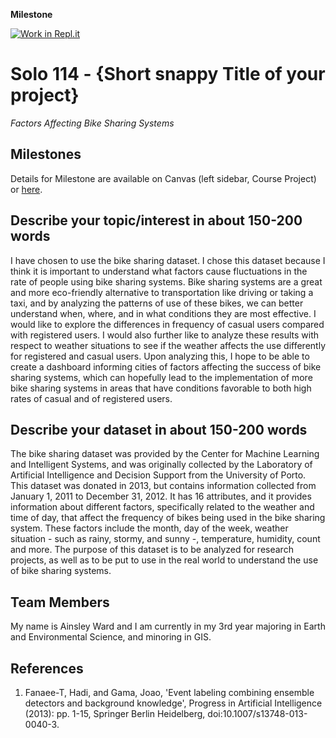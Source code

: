 **Milestone**

[![Work in Repl.it](https://classroom.github.com/assets/work-in-replit-14baed9a392b3a25080506f3b7b6d57f295ec2978f6f33ec97e36a161684cbe9.svg)](https://classroom.github.com/online_ide?assignment_repo_id=358409&assignment_repo_type=GroupAssignmentRepo)
# Solo 114 - {Short snappy Title of your project}

*Factors Affecting Bike Sharing Systems*

## Milestones

Details for Milestone are available on Canvas (left sidebar, Course Project) or [here](https://firas.moosvi.com/courses/data301/project/milestone01.html).

## Describe your topic/interest in about 150-200 words

I have chosen to use the bike sharing dataset. I chose this dataset because I think it is important to understand what factors cause fluctuations in the rate of people using bike sharing systems. Bike sharing systems are a great and more eco-friendly alternative to transportation like driving or taking a taxi, and by analyzing the patterns of use of these bikes, we can better understand when, where, and in what conditions they are most effective. I would like to explore the differences in frequency of casual users compared with registered users. I would also further like to analyze these results with respect to weather situations to see if the weather affects the use differently for registered and casual users. Upon analyzing this, I hope to be able to create a dashboard informing cities of factors affecting the success of bike sharing systems, which can hopefully lead to the implementation of more bike sharing systems in areas that have conditions favorable to both high rates of casual and of registered users.


## Describe your dataset in about 150-200 words

The bike sharing dataset was provided by the Center for Machine Learning and Intelligent Systems, and was originally collected by the Laboratory of Artificial Intelligence and Decision Support from the University of Porto. This dataset was donated in 2013, but contains information collected from January 1, 2011 to December 31, 2012. It has 16 attributes, and it provides information about different factors, specifically related to the weather and time of day, that affect the frequency of bikes being used in the bike sharing system. These factors include the month, day of the week, weather situation - such as rainy, stormy, and sunny -, temperature, humidity, count and more. The purpose of this dataset is to be analyzed for research projects, as well as to be put to use in the real world to understand the use of bike sharing systems.


## Team Members

My name is Ainsley Ward and I am currently in my 3rd year majoring in Earth and Environmental Science, and minoring in GIS.

## References

1. Fanaee-T, Hadi, and Gama, Joao, 'Event labeling combining ensemble detectors and background knowledge', Progress in Artificial Intelligence (2013): pp. 1-15, Springer Berlin Heidelberg, doi:10.1007/s13748-013-0040-3.

